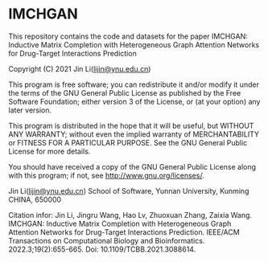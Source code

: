 # IMCHGAN
This repository contains the code and datasets for the paper IMCHGAN: Inductive Matrix Completion with Heterogeneous Graph Attention Networks for Drug-Target Interactions Prediction

Copyright (C) 2021 Jin Li(lijin@ynu.edu.cn)

This program is free software; you can redistribute it and/or modify it under the terms of the GNU General Public License as published by the Free Software Foundation; either version 3 of the License, or (at your option) any later version.

This program is distributed in the hope that it will be useful, but WITHOUT ANY WARRANTY; without even the implied warranty of MERCHANTABILITY or FITNESS FOR A PARTICULAR PURPOSE. See the GNU General Public License for more details.

You should have received a copy of the GNU General Public License along with this program; if not, see http://www.gnu.org/licenses/.

Jin Li(lijin@ynu.edu.cn) School of Software, Yunnan University, Kunming CHINA, 650000

Citation infor: Jin Li, Jingru Wang, Hao Lv, Zhuoxuan Zhang, Zaixia Wang. IMCHGAN: Inductive Matrix Completion with Heterogeneous Graph Attention Networks for Drug-Target Interactions Prediction. IEEE/ACM Transactions on Computational Biology and Bioinformatics. 2022.3;19(2):655-665. Doi: 10.1109/TCBB.2021.3088614.

